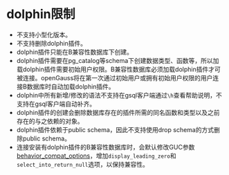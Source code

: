 # dolphin限制

-   不支持小型化版本。
-   不支持删除dolphin插件。
-   dolphin插件只能在B兼容性数据库下创建。
-   dolphin插件需要在pg_catalog等schema下创建数据类型、函数等，所以加载dolphin插件需要初始用户权限。B兼容性数据库必须加载dolphin插件才可被连接。openGauss将在第一次通过初始用户或拥有初始用户权限的用户连接B数据库时自动加载dolphin插件。
-   dolphin中所有新增/修改的语法不支持在gsql客户端通过```\h```查看帮助说明，不支持在gsql客户端自动补齐。
-   dolphin插件的创建会删除数据库存在的插件所需的同名函数和类型以及之前存在的与之依赖的对象。
-   dolphin插件依赖于public schema，因此不支持使用drop schema的方式删除public schema。
-   连接安装有dolphin插件的B兼容性数据库时，会默认修改GUC参数[behavior_compat_options](../DatabaseReference/平台和客户端兼容性.md#zh-cn_topic_0283137574_zh-cn_topic_0237124754_section1980124735516)，增加```display_leading_zero```和```select_into_return_null```选项，以保持兼容性。